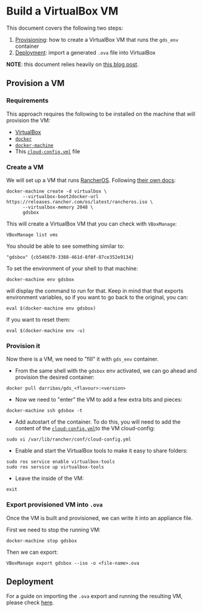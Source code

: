 # Build a VirtualBox VM

This document covers the following two steps:

1. [Provisioning](#Provision-a-VM): how to create a VirtualBox VM that runs
   the `gds_env` container
1. [Deployment](#Deployment): import a generated `.ova` file into VirtualBox

**NOTE**: this document relies heavily on [this blog
post](https://towardsdatascience.com/sharing-data-visualisations-in-virtualbox-to-keep-it-departments-happy-f978854ea44d).

## Provision a VM

### Requirements

This approach requires the following to be installed on the machine that 
will provision the VM:

- [VirtualBox](https://www.virtualbox.org/)
- [`docker`](https://www.docker.com/)
- [`docker-machine`](https://docs.docker.com/machine/)
- This [`cloud-config.yml`](https://github.com/darribas/gds_env/raw/master/virtualbox/cloud-config.yml) file

### Create a VM

We will set up a VM that runs [RancherOS](https://rancher.com/rancher-os/). Following [their own
docs](https://rancher.com/docs/os/v1.x/en/installation/workstation/docker-machine/):

```shell
docker-machine create -d virtualbox \
      --virtualbox-boot2docker-url https://releases.rancher.com/os/latest/rancheros.iso \
      --virtualbox-memory 2048 \
      gdsbox
```

This will create a VirtualBox VM that you can check with `VBoxManage`:

```shell
VBoxManage list vms
```

You should be able to see something similar to:

```shell
"gdsbox" {cb546670-3388-461d-8f0f-87ce352e9134}
```

To set the environment of your shell to that machine:

```shell
docker-machine env gdsbox
```

will display the command to run for that. Keep in mind that that exports
environment variables, so if you want to go back to the original, you can:

```shell
eval $(docker-machine env gdsbox)
```

If you want to reset them:

```shell
eval $(docker-machine env -u)
```

### Provision it

Now there is a VM, we need to "fill" it with `gds_env` container. 

- From the same shell with the `gdsbox` env activated, we can go ahead 
and provision the desired container:

```shell
docker pull darribas/gds_<flavour>:<version>
```

- Now we need to "enter" the VM to add a few extra bits and pieces:

```shell
docker-machine ssh gdsbox -t
```

- Add autostart of the container. To do this, you will need to add the content
  of the [`cloud-config.yml`](https://github.com/darribas/gds_env/raw/master/virtualbox/cloud-config.yml)to the VM cloud-config:

```shell
sudo vi /var/lib/rancher/conf/cloud-config.yml
```

- Enable and start the VirtualBox tools to make it easy to share folders:

```shell
sudo ros service enable virtualbox-tools
sudo ros service up virtualbox-tools
```

- Leave the inside of the VM:

```shell
exit
```

### Export provisioned VM into `.ova`

Once the VM is built and provisioned, we can write it into an appliance file.

First we need to stop the running VM:

```shell
docker-machine stop gdsbox
```

Then we can export:

```shell
VBoxManage export gdsbox --iso -o <file-name>.ova
```

## Deployment

For a guide on importing the `.ova` export and running the resulting VM,
please check [here](../virtualbox_install).

